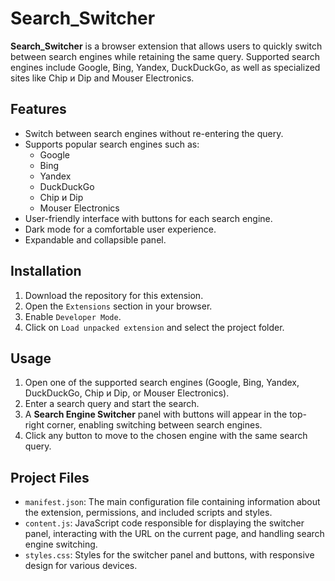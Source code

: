 # Search_Switcher

**Search_Switcher** is a browser extension that allows users to quickly switch between search engines while retaining the same query. Supported search engines include Google, Bing, Yandex, DuckDuckGo, as well as specialized sites like Chip и Dip and Mouser Electronics.

## Features

- Switch between search engines without re-entering the query.
- Supports popular search engines such as:
  - Google
  - Bing
  - Yandex
  - DuckDuckGo
  - Chip и Dip
  - Mouser Electronics
- User-friendly interface with buttons for each search engine.
- Dark mode for a comfortable user experience.
- Expandable and collapsible panel.

## Installation

1. Download the repository for this extension.
2. Open the `Extensions` section in your browser.
3. Enable `Developer Mode`.
4. Click on `Load unpacked extension` and select the project folder.

## Usage

1. Open one of the supported search engines (Google, Bing, Yandex, DuckDuckGo, Chip и Dip, or Mouser Electronics).
2. Enter a search query and start the search.
3. A **Search Engine Switcher** panel with buttons will appear in the top-right corner, enabling switching between search engines.
4. Click any button to move to the chosen engine with the same search query.

## Project Files

- `manifest.json`: The main configuration file containing information about the extension, permissions, and included scripts and styles.
- `content.js`: JavaScript code responsible for displaying the switcher panel, interacting with the URL on the current page, and handling search engine switching.
- `styles.css`: Styles for the switcher panel and buttons, with responsive design for various devices.

